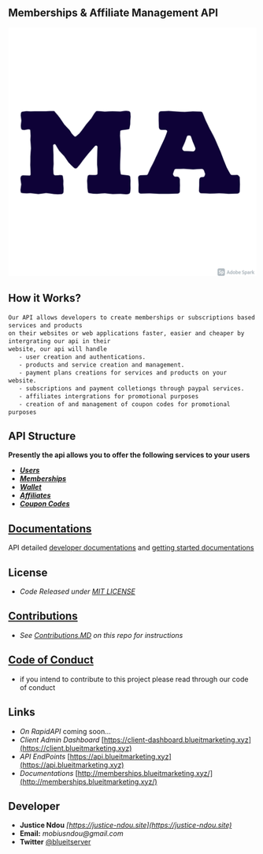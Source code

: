 ## Memberships & Affiliate Management API 
![MembershipsLogo](resource/profile.png)

 **How it Works?**
 --
    Our API allows developers to create memberships or subscriptions based services and products 
    on their websites or web applications faster, easier and cheaper by intergrating our api in their 
    website, our api will handle 
       - user creation and authentications.
       - products and service creation and management.
       - payment plans creations for services and products on your website. 
       - subscriptions and payment colletiongs through paypal services. 
       - affiliates intergrations for promotional purposes 
       - creation of and management of coupon codes for promotional purposes
  

   
 **API Structure**
 --
 
 **Presently the api allows you to offer the following services to your users**
   - **[_Users_](_api/public_api/users/README.md)**
   - **[_Memberships_](_api/public_api/memberships/readme.md)**
   - **[_Wallet_](_api/public_api/wallet/readme.md)**
   - **[_Affiliates_](_api/public_api/affiliates/Readme.md)**
   - **[_Coupon Codes_](_api/public_api/coupons/readme.md)**

**[Documentations](http://memberships.blueitmarketing.xyz/)**
--
  API detailed [developer documentations](http://memberships.blueitmarketing.xyz/) and 
  [getting started documentations](http://memberships.blueitmarketing.xyz/)

  

**License**
--
   - _Code Released under [MIT LICENSE](LICENSE)_


**[Contributions](CONTRIBUTING.md)**
 --
   - _See [Contributions.MD](CONTRIBUTING.md) on this repo for instructions_

**[Code of Conduct](CODE_OF_CONDUCT.md)**
 --
   - if you intend to contribute to this project please read through our code of conduct

**Links**
--
   - _On RapidAPI_  coming soon...
   - _Client Admin Dashboard_ [https://client-dashboard.blueitmarketing.xyz](https://client.blueitmarketing.xyz)
   - _API EndPoints_ [https://api.blueitmarketing.xyz](https://api.blueitmarketing.xyz)
   - _Documentations_ [http://memberships.blueitmarketing.xyz/](http://memberships.blueitmarketing.xyz/) 

**Developer**
--
   - **Justice Ndou** _[https://justice-ndou.site](https://justice-ndou.site)_
   - **Email:** _mobiusndou@gmail.com_
   - **Twitter** [@blueitserver](https://twitter.com/blueitserver)